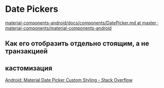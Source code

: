 # Date Pickers
[material-components-android/docs/components/DatePicker.md at master · material-components/material-components-android](https://github.com/material-components/material-components-android/blob/master/docs/components/DatePicker.md)

## Как его отобразить отдельно стоящим, а не транзакцией

## кастомизация
[Android: Material Date Picker Custom Styling - Stack Overflow](https://stackoverflow.com/questions/75449042/android-material-date-picker-custom-styling)